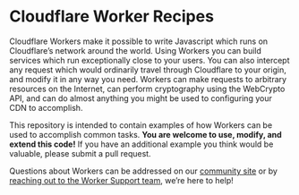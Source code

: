 # Cloudflare Worker Recipes

Cloudflare Workers make it possible to write Javascript which runs on Cloudflare’s network around the world. Using Workers you can build
services which run exceptionally close to your users. You can also intercept any request which would ordinarily travel through
Cloudflare to your origin, and modify it in any way you need. Workers can make requests to arbitrary resources on the Internet,
can perform cryptography using the WebCrypto API, and can do almost anything you might be used to configuring your CDN
to accomplish.

This repository is intended to contain examples of how Workers can be used to accomplish common tasks. **You are welcome to use, modify,
and extend this code!** If you have an additional example you think would be valuable, please submit a pull request.

Questions about Workers can be addressed on our [community site](https://community.cloudflare.com/tags/workers) or by [reaching
out to the Worker Support team](mailto:workers-developer-help@cloudflare.com), we’re here to help!
